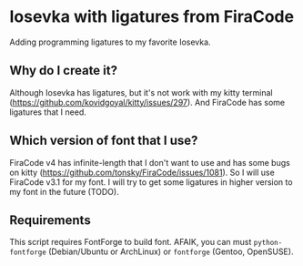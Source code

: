 # Iosevka with ligatures from FiraCode
Adding programming ligatures to my favorite Iosevka.

## Why do I create it?
Although Iosevka has ligatures, but it's not work with my kitty terminal (https://github.com/kovidgoyal/kitty/issues/297).
And FiraCode has some ligatures that I need.

## Which version of font that I use?
FiraCode v4 has infinite-length that I don't want to use and has some bugs on kitty (https://github.com/tonsky/FiraCode/issues/1081).
So I will use FiraCode v3.1 for my font.
I will try to get some ligatures in higher version to my font in the future (TODO).

## Requirements
This script requires FontForge to build font. AFAIK, you can must `python-fontforge` (Debian/Ubuntu or ArchLinux) or `fontforge` (Gentoo, OpenSUSE).
